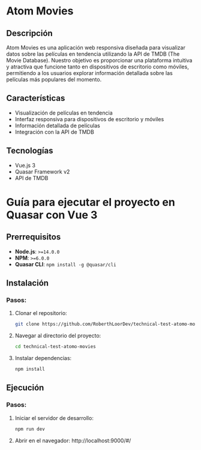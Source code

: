 # Atom Movies

## Descripción
Atom Movies es una aplicación web responsiva diseñada para visualizar datos sobre las películas en tendencia utilizando la API de TMDB (The Movie Database). Nuestro objetivo es proporcionar una plataforma intuitiva y atractiva que funcione tanto en dispositivos de escritorio como móviles, permitiendo a los usuarios explorar información detallada sobre las películas más populares del momento.

## Características
- Visualización de películas en tendencia
- Interfaz responsiva para dispositivos de escritorio y móviles
- Información detallada de películas
- Integración con la API de TMDB

## Tecnologías
- Vue.js 3
- Quasar Framework v2
- API de TMDB

# Guía para ejecutar el proyecto en Quasar con Vue 3

## Prerrequisitos
- **Node.js**: `>=14.0.0`
- **NPM**: `>=6.0.0`
- **Quasar CLI**: `npm install -g @quasar/cli`

## Instalación

### Pasos:
1. Clonar el repositorio:
    ```bash
    git clone https://github.com/RoberthLoorDev/technical-test-atomo-movies
    ```
2. Navegar al directorio del proyecto:
    ```bash
    cd technical-test-atomo-movies
    ```
3. Instalar dependencias:
    ```bash
    npm install
    ```

## Ejecución

### Pasos:
1. Iniciar el servidor de desarrollo:
    ```bash
    npm run dev
    ```
2. Abrir en el navegador:
    http://localhost:9000/#/
